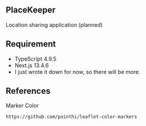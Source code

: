 ## PlaceKeeper

Location sharing application (planned)

## Requirement

-   TypeScript 4.9.5
-   Next.js 13.4.6
-   I just wrote it down for now, so there will be more.

## References

Marker Color

```
https://github.com/pointhi/leaflet-color-markers
```
